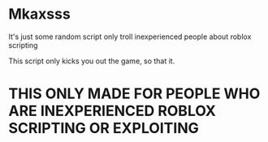 # Mkaxsss
It's just some random script only troll inexperienced people about roblox scripting

This script only kicks you out the game, so that it.

# THIS ONLY MADE FOR PEOPLE WHO ARE INEXPERIENCED ROBLOX SCRIPTING OR EXPLOITING

